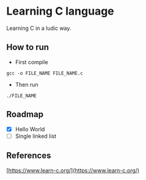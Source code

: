 # Learning C language

Learning C in a ludic way.

## How to run

- First compile
```
gcc -o FILE_NAME FILE_NAME.c
```

- Then run
```
./FILE_NAME
```

## Roadmap

- [x] Hello World
- [ ] Single linked list

## References

[https://www.learn-c.org/](https://www.learn-c.org/)
